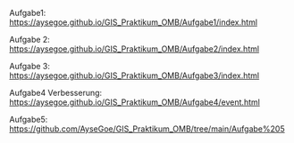Aufgabe1:
https://aysegoe.github.io/GIS_Praktikum_OMB/Aufgabe1/index.html
 
Aufgabe 2:
https://aysegoe.github.io/GIS_Praktikum_OMB/Aufgabe2/index.html

Aufgabe 3:
https://aysegoe.github.io/GIS_Praktikum_OMB/Aufgabe3/index.html

Aufgabe4 Verbesserung:
https://aysegoe.github.io/GIS_Praktikum_OMB/Aufgabe4/event.html

Aufgabe5:
https://github.com/AyseGoe/GIS_Praktikum_OMB/tree/main/Aufgabe%205
